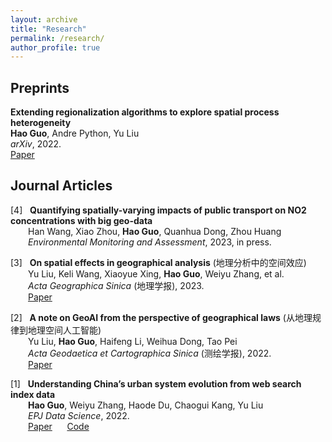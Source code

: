```yaml
---
layout: archive
title: "Research"
permalink: /research/
author_profile: true
---
```


## Preprints
<b>Extending regionalization algorithms to explore spatial process heterogeneity</b><br>
<b>Hao Guo</b>, Andre Python, Yu Liu<br>
<i>arXiv</i>, 2022.<br>
[Paper](https://arxiv.org/abs/2206.09429)  

## Journal Articles
\[4] &nbsp; <b>Quantifying spatially-varying impacts of public transport on NO2 concentrations with big geo-data</b><br>
&emsp;&emsp;Han Wang, Xiao Zhou, <b>Hao Guo</b>, Quanhua Dong, Zhou Huang <br>
&emsp;&emsp;<i>Environmental Monitoring and Assessment</i>, 2023, in press.<br>

\[3] &nbsp; <b>On spatial effects in geographical analysis</b> (地理分析中的空间效应) <br>
&emsp;&emsp;Yu Liu, Keli Wang, Xiaoyue Xing, <b>Hao Guo</b>, Weiyu Zhang, et al. <br>
&emsp;&emsp;<i>Acta Geographica Sinica </i>(地理学报), 2023.<br>
&emsp;&emsp;[Paper](http://www.geog.com.cn/CN/10.11821/dlxb202303001)

\[2] &nbsp; <b>A note on GeoAI from the perspective of geographical laws</b> (从地理规律到地理空间人工智能) <br>
&emsp;&emsp;Yu Liu, <b>Hao Guo</b>, Haifeng Li, Weihua Dong, Tao Pei<br>
&emsp;&emsp;<i>Acta Geodaetica et Cartographica Sinica </i>(测绘学报), 2022.<br>
&emsp;&emsp;[Paper](http://xb.sinomaps.com/CN/10.11947/j.AGCS.2022.20220125)

\[1] &nbsp; <b>Understanding China’s urban system evolution from web search index data</b><br>
&emsp;&emsp;<b>Hao Guo</b>, Weiyu Zhang, Haode Du, Chaogui Kang, Yu Liu<br>
&emsp;&emsp;<i>EPJ Data Science</i>, 2022.<br>
&emsp;&emsp;[Paper](https://epjdatascience.springeropen.com/articles/10.1140/epjds/s13688-022-00332-y) &nbsp;&nbsp;&nbsp;&nbsp; [Code](https://github.com/Nithouson/BaiduCityAttr)


